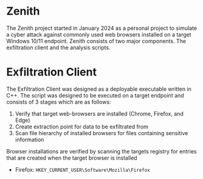 # Zenith
The Zenith project started in January 2024 as a personal project to simulate a cyber attack against commonly used web browsers installed on a target Windows 10/11 endpoint. Zenith consists of two major components. The exfiltration client and the analysis scripts.


# Exfiltration Client
The Exfiltration Client was designed as a deployable executable written in C++. The script was designed to be executed on a target endpoint and consists of 3 stages which are as follows: 

1. Verify that target web-browsers are installed (Chrome, Firefox, and Edge)
2. Create extraction point for data to be exfiltrated from
3. Scan file hierarchy of installed browsers for files containing sensitive information

Browser installations are verified by scanning the targets registry for entries that are created when the target browser is installed

- Firefox: `HKEY_CURRENT_USER\Software\Mozilla\Firefox`



